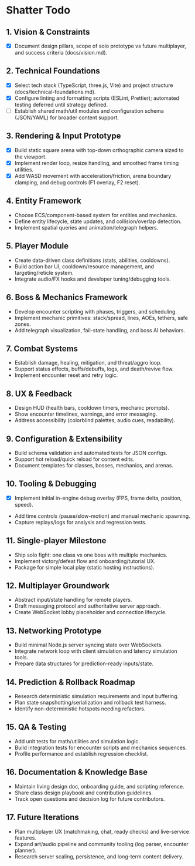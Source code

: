 ﻿# Shatter Todo

## 1. Vision & Constraints
- [x] Document design pillars, scope of solo prototype vs future multiplayer, and success criteria (docs/vision.md).

## 2. Technical Foundations
- [x] Select tech stack (TypeScript, three.js, Vite) and project structure (docs/technical-foundations.md).
- [x] Configure linting and formatting scripts (ESLint, Prettier); automated testing deferred until strategy defined.
- [ ] Establish shared math/util modules and configuration schema (JSON/YAML) for broader content support.

## 3. Rendering & Input Prototype
- [x] Build static square arena with top-down orthographic camera sized to the viewport.
- [x] Implement render loop, resize handling, and smoothed frame timing utilities.
- [x] Add WASD movement with acceleration/friction, arena boundary clamping, and debug controls (F1 overlay, F2 reset).

## 4. Entity Framework
- Choose ECS/component-based system for entities and mechanics.
- Define entity lifecycle, state updates, and collision/overlap detection.
- Implement spatial queries and animation/telegraph helpers.

## 5. Player Module
- Create data-driven class definitions (stats, abilities, cooldowns).
- Build action bar UI, cooldown/resource management, and targeting/reticle system.
- Integrate audio/FX hooks and developer tuning/debugging tools.

## 6. Boss & Mechanics Framework
- Develop encounter scripting with phases, triggers, and scheduling.
- Implement mechanic primitives: stack/spread, lines, AOEs, tethers, safe zones.
- Add telegraph visualization, fail-state handling, and boss AI behaviors.

## 7. Combat Systems
- Establish damage, healing, mitigation, and threat/aggro loop.
- Support status effects, buffs/debuffs, logs, and death/revive flow.
- Implement encounter reset and retry logic.

## 8. UX & Feedback
- Design HUD (health bars, cooldown timers, mechanic prompts).
- Show encounter timelines, warnings, and error messaging.
- Address accessibility (colorblind palettes, audio cues, readability).

## 9. Configuration & Extensibility
- Build schema validation and automated tests for JSON configs.
- Support hot reload/quick reload for content edits.
- Document templates for classes, bosses, mechanics, and arenas.

## 10. Tooling & Debugging
- [x] Implement initial in-engine debug overlay (FPS, frame delta, position, speed).
- Add time controls (pause/slow-motion) and manual mechanic spawning.
- Capture replays/logs for analysis and regression tests.

## 11. Single-player Milestone
- Ship solo fight: one class vs one boss with multiple mechanics.
- Implement victory/defeat flow and onboarding/tutorial UX.
- Package for simple local play (static hosting instructions).

## 12. Multiplayer Groundwork
- Abstract input/state handling for remote players.
- Draft messaging protocol and authoritative server approach.
- Create WebSocket lobby placeholder and connection lifecycle.

## 13. Networking Prototype
- Build minimal Node.js server syncing state over WebSockets.
- Integrate network loop with client simulation and latency simulation tools.
- Prepare data structures for prediction-ready inputs/state.

## 14. Prediction & Rollback Roadmap
- Research deterministic simulation requirements and input buffering.
- Plan state snapshotting/serialization and rollback test harness.
- Identify non-deterministic hotspots needing refactors.

## 15. QA & Testing
- Add unit tests for math/utilities and simulation logic.
- Build integration tests for encounter scripts and mechanics sequences.
- Profile performance and establish regression checklist.

## 16. Documentation & Knowledge Base
- Maintain living design doc, onboarding guide, and scripting reference.
- Share class design playbook and contribution guidelines.
- Track open questions and decision log for future contributors.

## 17. Future Iterations
- Plan multiplayer UX (matchmaking, chat, ready checks) and live-service features.
- Expand art/audio pipeline and community tooling (log parser, encounter planner).
- Research server scaling, persistence, and long-term content delivery.
